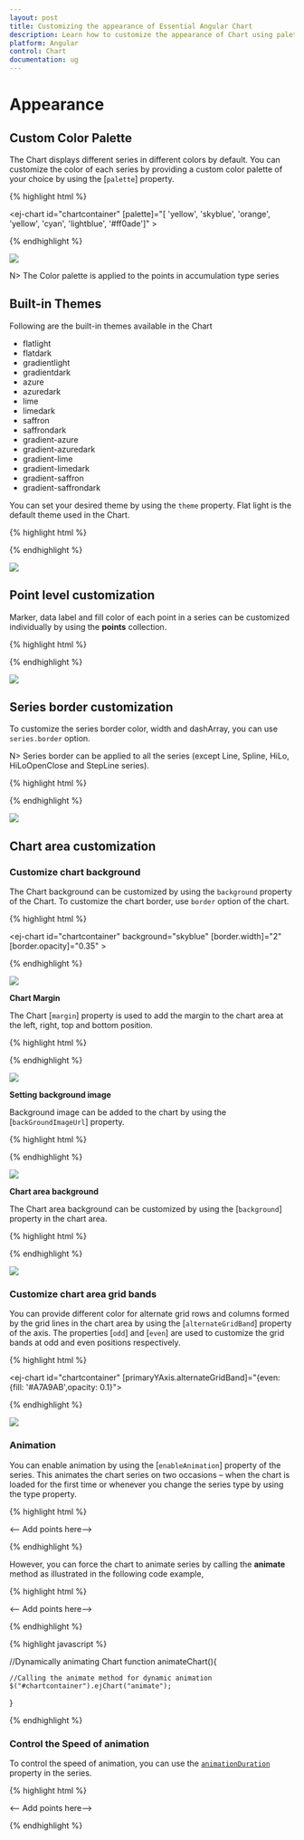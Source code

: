 ```yaml
---
layout: post
title: Customizing the appearance of Essential Angular Chart
description: Learn how to customize the appearance of Chart using palettes, themes, color, background and animation. 
platform: Angular
control: Chart
documentation: ug
---
```


# Appearance

## Custom Color Palette

The Chart displays different series in different colors by default. You can customize the color of each series by providing a custom color palette of your choice by using the [`palette`] property. 

{% highlight html %}

   <ej-chart id="chartcontainer" [palette]="[ 'yellow', 'skyblue', 'orange', 
                                 'yellow', 'cyan', 'lightblue', '#ff0ade']" >
   
   </ej-chart>

{% endhighlight %}

![](Appearance_images/Appearance_img1.png)


N> The Color palette is applied to the points in accumulation type series

## Built-in Themes

Following are the built-in themes available in the Chart

* flatlight
* flatdark
* gradientlight
* gradientdark
* azure
* azuredark
* lime
* limedark
* saffron
* saffrondark
* gradient-azure
* gradient-azuredark
* gradient-lime
* gradient-limedark
* gradient-saffron
* gradient-saffrondark


You can set your desired theme by using the `theme` property. Flat light is the default theme used in the Chart.

{% highlight html %}

   <ej-chart id="chartcontainer" theme="gradientlight">
   
   </ej-chart>


{% endhighlight %}

![](Appearance_images/Appearance_img2.png)


## Point level customization

Marker, data label and fill color of each point in a series can be customized individually by using the **points** collection.

{% highlight html %}

<ej-chart id="chartcontainer">
    <e-seriescollection>
        <e-series>
		 <e-points>
		   <e-point x="10" [y]="50" fill="#E27F2D" [marker.visible]="true">
           </e-point>
         </e-points>
		</e-series>
    </e-seriescollection>
</ej-chart>


{% endhighlight %}

![](Appearance_images/Appearance_img3.png)

## Series border customization

To customize the series border color, width and dashArray, you can use `series.border` option. 

N> Series border can be applied to all the series (except Line, Spline, HiLo, HiLoOpenClose and StepLine series).

{% highlight html %}

<ej-chart id="chartcontainer">
    <e-seriescollection>
        <e-series>
		 <e-points>
		   <e-point x="20" [y]="80"  border.color="blue" [border.width]= 2
                                                  border.dashArray= "5,3" >
           </e-point>
         </e-points>
		</e-series>
    </e-seriescollection>
	
</ej-chart>


{% endhighlight %}

![](Appearance_images/Appearance_img4.png)

## Chart area customization

### Customize chart background

The Chart background can be customized by using the `background` property of the Chart. To customize the chart border, use `border` option of the chart. 

{% highlight html %}

<ej-chart id="chartcontainer"  background="skyblue"  [border.width]="2" 
                                               [border.opacity]="0.35" >
   
</ej-chart>


{% endhighlight %} 

![](Appearance_images/Appearance_img5.png)


**Chart Margin**

The Chart [`margin`] property is used to add the margin to the chart area at the left, right, top and bottom position.

{% highlight html %}

<ej-chart id="chartcontainer"  margin.left="80" margin.right="80" margin.top="40"
                                                             margin.bottom="80">
    
</ej-chart>


{% endhighlight %} 

![](Appearance_images/Appearance_img6.png)

**Setting background image**

Background image can be added to the chart by using the [`backGroundImageUrl`] property.

{% highlight html %}

<ej-chart id="chartcontainer"  backGroundImageUrl="wheat.png">
    
</ej-chart>


{% endhighlight %} 

![](Appearance_images/Appearance_img7.png)


**Chart area background**

The Chart area background can be customized by using the [`background`] property in the chart area. 

{% highlight html %}

<ej-chart id="chartcontainer"  chartArea.background="skyblue">
    
</ej-chart>


{% endhighlight %} 

![](Appearance_images/Appearance_img8.png)


### Customize chart area grid bands

You can provide different color for alternate grid rows and columns formed by the grid lines in the chart area by using the [`alternateGridBand`] property of the axis. The properties [`odd`] and [`even`] are used to customize the grid bands at odd and even positions respectively. 

{% highlight html %}

<ej-chart id="chartcontainer"  [primaryYAxis.alternateGridBand]="{even: {fill: '#A7A9AB',opacity: 0.1}">
    
</ej-chart>

{% endhighlight %} 

![](Appearance_images/Appearance_img9.png)


### Animation

You can enable animation by using the [`enableAnimation`] property of the series. This animates the chart series on two occasions – when the chart is loaded for the first time or whenever you change the series type by using the type property.

{% highlight html %}

<ej-chart id="chartcontainer">
    <e-seriescollection>
        <e-series [enableAnimation]="true">
		<-- Add points here-->
		</e-series>
    </e-seriescollection>
	
</ej-chart>


{% endhighlight %}

However, you can force the chart to animate series by calling the **animate** method as illustrated in the following code example,

{% highlight html %}

<ej-chart id="chartcontainer">
    <e-seriescollection>
        <e-series [enableAnimation]="true">
		<-- Add points here-->
		</e-series>
    </e-seriescollection>
	
</ej-chart>

{% endhighlight %}


{% highlight javascript %}

//Dynamically animating Chart
function animateChart(){

    //Calling the animate method for dynamic animation
    $("#chartcontainer").ejChart("animate");      
        
}


{% endhighlight %}


### Control the Speed of animation

To control the speed of animation, you can use the [`animationDuration`](../api/ejchart#members:series-animationduration) property in the series. 


{% highlight html %}

<ej-chart id="chartcontainer">
    <e-seriescollection>
        <e-series [enableAnimation]="true" [animationDuration]="2000">
		<-- Add points here-->
		</e-series>
    </e-seriescollection>
	
</ej-chart>


{% endhighlight %}



